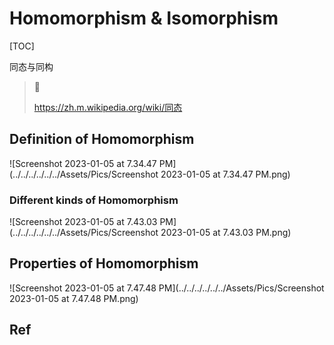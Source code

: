 # Homomorphism & Isomorphism

[TOC]

同态与同构



> :link:
>
> https://zh.m.wikipedia.org/wiki/同态



## Definition of Homomorphism



![Screenshot 2023-01-05 at 7.34.47 PM](../../../../../../Assets/Pics/Screenshot 2023-01-05 at 7.34.47 PM.png)



### Different kinds of Homomorphism

![Screenshot 2023-01-05 at 7.43.03 PM](../../../../../../Assets/Pics/Screenshot 2023-01-05 at 7.43.03 PM.png)



## Properties of Homomorphism

![Screenshot 2023-01-05 at 7.47.48 PM](../../../../../../Assets/Pics/Screenshot 2023-01-05 at 7.47.48 PM.png)



## Ref

[如何直观地理解同态和同构]: https://www.zhihu.com/question/293890350/answer/488445108

